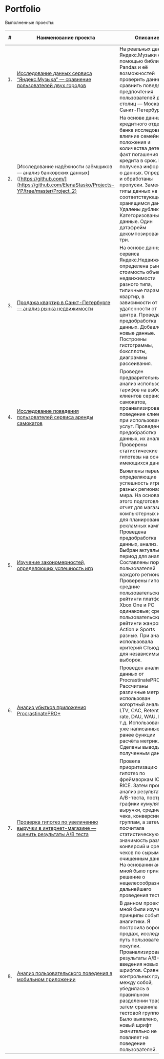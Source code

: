 # Portfolio

Выполненные проекты:

| #    | Наименование проекта                | Описание                                                     | Навыки и инструменты                                                         |
| ---- | ------------------------------------------------------------ | ------------------------------------------------------------ | ------------------------------------------------------------ |
| 1.   | [Исследование данных сервиса “Яндекс.Музыка” — сравнение пользователей двух городов](https://github.com/ElenaStasko/Projects-YP/tree/master/Project_1) | На реальных данных Яндекс.Музыки c помощью библиотеки Pandas и её возможностей проверить данные и сравнить поведение и предпочтения пользователей двух столиц — Москвы и Санкт-Петербурга. | python, pandas  |
| 2.   | [Исследование надёжности заёмщиков — анализ банковских данных]([https://github.com/](https://github.com/ElenaStasko/Projects-YP/tree/master/Project_2) | На основе данных кредитного отдела банка исследовала влияние семейного положения и <br/>количества детей на факт погашения кредита в срок. Была получена информация о данных. Определены и обработаны пропуски. Заменены типы данных на соответствующие хранящимся данным. Удалены дубликаты. Категоризованы данные. Один датафрейм декомпозирован на три. | предобработка данных, python, pandas|
| 3.   | [Продажа квартир в Санкт-Петербурге — анализ рынка недвижимости](https://github.com/) | На основе данных сервиса Яндекс.Недвижимость определена рыночная стоимость объектов недвижимости разного типа, типичные параметры квартир, в зависимости от удаленности от центра. Проведена предобработка данных. Добавлены новые данные. Построены гистограммы, боксплоты, диаграммы рассеивания. | python, pandas, matplotlib |
| 4.   | [Исследование поведения пользователей сервиса аренды самокатов](https://github.com/) | Проведен предварительный анализ использования тарифов на выборке клиентов сервиса самокатов, проанализировано поведение клиентов при использовании услуг. Проведена предобработка данных, их анализ. Проверены статистические гипотезы на основе имеющихся данных. | python, pandas, matplotlib, numpy, skipy |
| 5.   | [Изучение закономерностей, определяющих успешность игр](https://github.com/) | Выявлены параметры, определяющие успешность игры в разных регионах мира. На основании этого подготовлен отчет для магазина компьютерных игр для планирования рекламных кампаний. Проведена предобработка данных, анализ. Выбран актуальный период для анализа. Составлены портреты пользователей каждого региона. Проверены гипотезы: средние пользовательские рейтинги платформ Xbox One и PC одинаковые; средние пользовательские рейтинги жанров Action и Sports разные. При анализе использовала критерий Стьюдента для независимых выборок. | python, pandas, numpy, matplotlib |
| 6.   | [Анализ убытков приложения ProcrastinatePRO+](https://github.com/) | Проведен анализ данных от ProcrastinatePRO+. Рассчитаны различные метрики, использован когортный анализ: LTV, CAC, Retention rate, DAU, WAU, MAU и т.д. Использованы уже написанные ранее функции расчёта метрик. Сделаны выводы по полученным данным. | python, pandas, matplotlib, seaborn |
| 7.   | [Проверка гипотез по увеличению выручки в интернет-магазине — оценить результаты A/B теста](https://github.com/) | Провела приоритизацию гипотез по фреймворкам ICE и RICE. Затем провела анализ результатов A/B-теста, построила графики кумулятивной выручки, среднего чека, конверсии по группам, а затем посчитала статистическую значимость различий конверсий и средних чеков по сырым и очищенным данным. На основании анализа мной было принято решение о нецелесообразности дальнейшего проведения теста. | python, pandas, matplotlib, skipy, A/B тестирование, проверка статистических гипотез |
| 8.   | [Анализ пользовательского поведения в мобильном приложении](https://github.com/) | В данном проекте мной были изучены принципы событийной аналитики. Я построила воронку продаж, исследовала путь пользователей до покупки. Проанализировала результаты A/B-теста введения новых шрифтов. Сравнила 2 контрольных группы между собой, убедилась в правильном разделении трафика, а затем сравнила с тестовой группой. Было выявлено, что новый шрифт значительно не повлияет на поведение пользователей. | python, pandas, matplotlib, plotly, A/B тестирование, проверка статистических гипотез |

